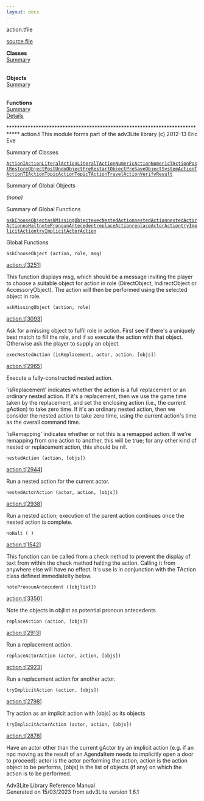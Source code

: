 ```yaml
---
layout: docs
---
```

<span class="title">action.t</span><span class="type">file</span>

[source file](../source/action.t.html)

**Classes**  
[Summary](#_ClassSummary_)  
 

**Objects**  
[Summary](#_ObjectSummary_)  
 

**Functions**  
[Summary](#_FunctionSummary_)  
[Details](#_Functions_)



\*\*\*\*\*\*\*\*\*\*\*\*\*\*\*\*\*\*\*\*\*\*\*\*\*\*\*\*\*\*\*\*\*\*\*\*\*\*\*\*\*\*\*\*\*\*\*\*\*\*\*\*\*\*\*\*\*\*\*\*\*\*\*\*\*\*\*\*\*\*\*\*\*\*\*\*
action.t This module forms part of the adv3Lite library (c) 2012-13 Eric
Eve



<span id="_ClassSummary_"></span>



<span class="hdln">Summary of Classes</span>  



[`Action`](../object/Action.html)[`IAction`](../object/IAction.html)[`LiteralAction`](../object/LiteralAction.html)[`LiteralTAction`](../object/LiteralTAction.html)[`NumericAction`](../object/NumericAction.html)[`NumericTAction`](../object/NumericTAction.html)[`PostRestoreObject`](../object/PostRestoreObject.html)[`PostUndoObject`](../object/PostUndoObject.html)[`PreRestartObject`](../object/PreRestartObject.html)[`PreSaveObject`](../object/PreSaveObject.html)[`SystemAction`](../object/SystemAction.html)[`TAction`](../object/TAction.html)[`TIAction`](../object/TIAction.html)[`TopicAction`](../object/TopicAction.html)[`TopicTAction`](../object/TopicTAction.html)[`TravelAction`](../object/TravelAction.html)[`VerifyResult`](../object/VerifyResult.html)
<span id="_ObjectSummary_"></span>



<span class="hdln">Summary of Global Objects</span>  



*(none)* <span id="FunctionSummary_"></span>



<span class="hdln">Summary of Global Functions</span>  



[`askChooseObject`](#askChooseObject)[`askMissingObject`](#askMissingObject)[`execNestedAction`](#execNestedAction)[`nestedAction`](#nestedAction)[`nestedActorAction`](#nestedActorAction)[`noHalt`](#noHalt)[`notePronounAntecedent`](#notePronounAntecedent)[`replaceAction`](#replaceAction)[`replaceActorAction`](#replaceActorAction)[`tryImplicitAction`](#tryImplicitAction)[`tryImplicitActorAction`](#tryImplicitActorAction)

<span id="_Functions_"></span>



<span class="hdln">Global Functions</span>  



<span id="askChooseObject"></span>

`askChooseObject (action, role, msg)`

[action.t](../file/action.t.html)\[[3251](../source/action.t.html#3251)\]



This function displays msg, which should be a message inviting the
player to choose a suitable object for action in role (DirectObject,
IndirectObject or AccessoryObject). The action will then be performed
using the selected object in role.



<span id="askMissingObject"></span>

`askMissingObject (action, role)`

[action.t](../file/action.t.html)\[[3093](../source/action.t.html#3093)\]



Ask for a missing object to fulfil role in action. First see if there's
a uniquely best match to fill the role, and if so execute the action
with that object. Otherwise ask the player to supply an object.



<span id="execNestedAction"></span>

`execNestedAction (isReplacement, actor, action, [objs])`

[action.t](../file/action.t.html)\[[2965](../source/action.t.html#2965)\]



Execute a fully-constructed nested action.

'isReplacement' indicates whether the action is a full replacement or an
ordinary nested action. If it's a replacement, then we use the game time
taken by the replacement, and set the enclosing action (i.e., the
current gAction) to take zero time. If it's an ordinary nested action,
then we consider the nested action to take zero time, using the current
action's time as the overall command time.

'isRemapping' indicates whether or not this is a remapped action. If
we're remapping from one action to another, this will be true; for any
other kind of nested or replacement action, this should be nil.



<span id="nestedAction"></span>

`nestedAction (action, [objs])`

[action.t](../file/action.t.html)\[[2944](../source/action.t.html#2944)\]



Run a nested action for the current actor.



<span id="nestedActorAction"></span>

`nestedActorAction (actor, action, [objs])`

[action.t](../file/action.t.html)\[[2938](../source/action.t.html#2938)\]



Run a nested action; execution of the parent action continues once the
nested action is complete.



<span id="noHalt"></span>

`noHalt ( )`

[action.t](../file/action.t.html)\[[1542](../source/action.t.html#1542)\]



This function can be called from a check nethod to prevent the display
of text from within the check method halting the action. Calling it from
anywhere else will have no effect. It's use is in conjunction with the
TAction class defined immediatelty below.



<span id="notePronounAntecedent"></span>

`notePronounAntecedent ([objlist])`

[action.t](../file/action.t.html)\[[3350](../source/action.t.html#3350)\]



Note the objects in objlist as potential pronoun antecedents



<span id="replaceAction"></span>

`replaceAction (action, [objs])`

[action.t](../file/action.t.html)\[[2913](../source/action.t.html#2913)\]



Run a replacement action.



<span id="replaceActorAction"></span>

`replaceActorAction (actor, action, [objs])`

[action.t](../file/action.t.html)\[[2923](../source/action.t.html#2923)\]



Run a replacement action for another actor.



<span id="tryImplicitAction"></span>

`tryImplicitAction (action, [objs])`

[action.t](../file/action.t.html)\[[2798](../source/action.t.html#2798)\]



Try action as an implicit action with \[objs\] as its objects



<span id="tryImplicitActorAction"></span>

`tryImplicitActorAction (actor, action, [objs])`

[action.t](../file/action.t.html)\[[2878](../source/action.t.html#2878)\]



Have an actor other than the current gActor try an implicit action (e.g.
if an npc moving as the result of an AgendaItem needs to implicitly open
a door to proceed): actor is the actor performing the action, action is
the action object to be performs, \[objs\] is the list of objects (if
any) on which the action is to be performed.





Adv3Lite Library Reference Manual  
Generated on 15/03/2023 from adv3Lite version 1.6.1


